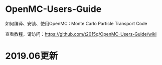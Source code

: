 # OpenMC-Users-Guide
如何编译、安装、使用OpenMC : Monte  Carlo  Particle Transport Code 

查看教程，请访问：https://github.com/t2015q/OpenMC-Users-Guide/wiki 
# 2019.06更新

